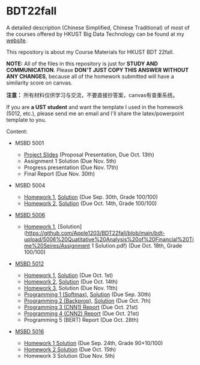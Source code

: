 # BDT22fall

A detailed description (Chinese Simplified, Chinese Traditional) of most of the courses offered by HKUST Big Data Technology can be found at my [website](https://apple1203.github.io/posts/10432.html).

This repository is about my Course Materials for HKUST BDT 22fall.

**NOTE:** All of the files in this repository is just for **STUDY AND COMMUNICATION**. Please **DON'T JUST COPY THIS ANSWER WITHOUT ANY CHANGES**, because all of the homework submitted will have a similarity score on canvas.

**注意：** 所有材料仅供学习与交流，不要直接抄答案，canvas有查重系统。

If you are **a UST student** and want the template I used in the homework (5012, etc.), please send me an email and I'll share the latex/powerpoint template to you.

Content:

- MSBD 5001
  - [Project Slides](https://github.com/Apple1203/BDT22fall/blob/main/bdt-upload/5001%20Foundations%20of%20Data%20Analytics/5001proj_final.pdf) (Proposal Presentation, Due Oct. 13th)
  - Assignment 1 Solution (Due Nov. 5th)
  - Progress presentation (Due Nov. 17th)
  - Final Report (Due Nov. 30th)

- MSBD 5004
  - [Homework 1](https://github.com/Apple1203/BDT22fall/blob/main/bdt-upload/5004%20Mathematical%20Methods%20for%20Data%20Analysis/HW1.pdf), [Solution](https://github.com/Apple1203/BDT22fall/blob/main/bdt-upload/5004%20Mathematical%20Methods%20for%20Data%20Analysis/HW1-solution.pdf) (Due Sep. 30th, Grade 100/100)
  - [Homework 2](https://github.com/Apple1203/BDT22fall/blob/main/bdt-upload/5004%20Mathematical%20Methods%20for%20Data%20Analysis/HW2.pdf), [Solution](https://github.com/Apple1203/BDT22fall/blob/main/bdt-upload/5004%20Mathematical%20Methods%20for%20Data%20Analysis/HW2-solution.pdf) (Due Oct. 14th, Grade 100/100)
  
  
- [MSBD 5006](https://www.math.hkust.edu.hk/~maling/)
  - [Homework 1](https://github.com/Apple1203/BDT22fall/blob/main/bdt-upload/5006%20Quatitative%20Analysis%20of%20Financial%20Time%20Seires/Assignment1.pdf), [Solution](https://github.com/Apple1203/BDT22fall/blob/main/bdt-upload/5006%20Quatitative%20Analysis%20of%20Financial%20Time%20Seires/Assignment 1 Solution.pdf) (Due Oct. 18th, Grade 100/100)
  
- [MSBD 5012](https://cse.hkust.edu.hk/~lzhang/teach/msbd5012/)
  - [Homework 1](https://github.com/Apple1203/BDT22fall/blob/main/bdt-upload/5012%20Machine%20Learning/homework/hw1.pdf), [Solution](https://github.com/Apple1203/BDT22fall/blob/main/bdt-upload/5012%20Machine%20Learning/homework/UST_ML_HW1_SOLUTION.pdf) (Due Oct. 1st)
  - [Homework 2](https://github.com/Apple1203/BDT22fall/blob/main/bdt-upload/5012%20Machine%20Learning/homework/hw2.pdf), [Solution](https://github.com/Apple1203/BDT22fall/blob/main/bdt-upload/5012%20Machine%20Learning/homework/UST_ML_HW2_SOLUTION.pdf) (Due Oct. 14th)
  - [Homework 3](https://github.com/Apple1203/BDT22fall/blob/main/bdt-upload/5012%20Machine%20Learning/homework/hw3.pdf), Solution (Due Nov. 11th)
  - [Programming 1 (Softmax)](https://github.com/Apple1203/BDT22fall/blob/main/bdt-upload/5012%20Machine%20Learning/programming/1/ha1.docx), [Solution](https://github.com/Apple1203/BDT22fall/blob/main/bdt-upload/5012%20Machine%20Learning/programming/1/programming-assignment1.py) (Due Sep. 30th)
  - [Programming 2 (Backprop)](https://github.com/Apple1203/BDT22fall/blob/main/bdt-upload/5012%20Machine%20Learning/programming/2/ha2-backprop.docx), [Solution](https://github.com/Apple1203/BDT22fall/blob/main/bdt-upload/5012%20Machine%20Learning/programming/2/programming-assignment2.py) (Due Oct. 7th)
  - [Programming 3 (CNN1) Report](https://github.com/Apple1203/BDT22fall/blob/main/bdt-upload/5012%20Machine%20Learning/programming/3/HA3.pdf) (Due Oct. 21st)
  - [Programming 4 (CNN2) Report](https://github.com/Apple1203/BDT22fall/blob/main/bdt-upload/5012%20Machine%20Learning/programming/4/HA4.pdf) (Due Oct. 21st)
  - Programming 5 (BERT) Report (Due Oct. 28th)

- [MSBD 5016](https://home.cse.ust.hk/~cktang/msbd5016/Password_Only/programs/index.html)
  - [Homework 1 Solution](https://github.com/Apple1203/BDT22fall/blob/main/bdt-upload/5016%20Deep%20Learning%20in%20Computer%20Vision/assignment1.zip) (Due Sep. 24th, Grade 90+10/100)
  - [Homework 2 Solution](https://github.com/Apple1203/BDT22fall/blob/main/bdt-upload/5016%20Deep%20Learning%20in%20Computer%20Vision/Assignment2.zip) (Due Oct. 15th)
  - Homework 3 Solution (Due Nov. 5th)
